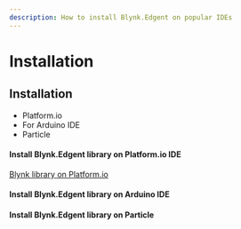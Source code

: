 ```yaml
---
description: How to install Blynk.Edgent on popular IDEs
---
```


# Installation

## Installation

* Platform.io
* For Arduino IDE
* Particle

#### Install Blynk.Edgent library on Platform.io IDE

[Blynk library on Platform.io](https://platformio.org/lib/show/415/Blynk)

#### Install Blynk.Edgent library on Arduino IDE

#### Install Blynk.Edgent library on Particle

